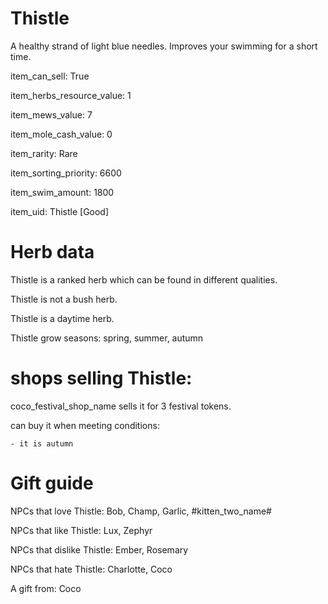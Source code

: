 # Thistle

A healthy strand of light blue needles. Improves your swimming for a short time.

item_can_sell: True

item_herbs_resource_value: 1

item_mews_value: 7

item_mole_cash_value: 0

item_rarity: Rare

item_sorting_priority: 6600

item_swim_amount: 1800

item_uid: Thistle [Good]

# Herb data

Thistle is a ranked herb which can be found in different qualities.

Thistle is not a bush herb.

Thistle is a daytime herb.

Thistle grow seasons: spring, summer, autumn

# shops selling Thistle:

coco_festival_shop_name sells it for 3 festival tokens.

  can buy it when meeting conditions: 

    - it is autumn

# Gift guide

NPCs that love Thistle: Bob, Champ, Garlic, #kitten_two_name#

NPCs that like Thistle: Lux, Zephyr

NPCs that dislike Thistle: Ember, Rosemary

NPCs that hate Thistle: Charlotte, Coco

A gift from: Coco
